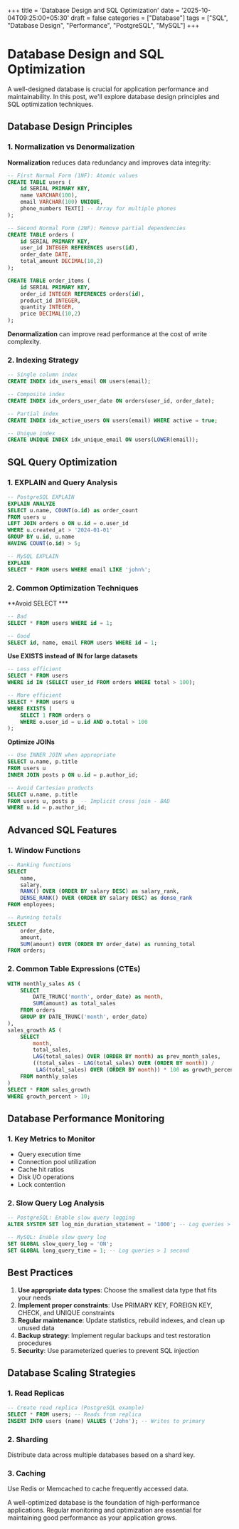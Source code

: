 +++
title = 'Database Design and SQL Optimization'
date = '2025-10-04T09:25:00+05:30'
draft = false
categories = ["Database"]
tags = ["SQL", "Database Design", "Performance", "PostgreSQL", "MySQL"]
+++

# Database Design and SQL Optimization

A well-designed database is crucial for application performance and maintainability. In this post, we'll explore database design principles and SQL optimization techniques.

## Database Design Principles

### 1. Normalization vs Denormalization

**Normalization** reduces data redundancy and improves data integrity:

```sql
-- First Normal Form (1NF): Atomic values
CREATE TABLE users (
    id SERIAL PRIMARY KEY,
    name VARCHAR(100),
    email VARCHAR(100) UNIQUE,
    phone_numbers TEXT[] -- Array for multiple phones
);

-- Second Normal Form (2NF): Remove partial dependencies
CREATE TABLE orders (
    id SERIAL PRIMARY KEY,
    user_id INTEGER REFERENCES users(id),
    order_date DATE,
    total_amount DECIMAL(10,2)
);

CREATE TABLE order_items (
    id SERIAL PRIMARY KEY,
    order_id INTEGER REFERENCES orders(id),
    product_id INTEGER,
    quantity INTEGER,
    price DECIMAL(10,2)
);
```

**Denormalization** can improve read performance at the cost of write complexity.

### 2. Indexing Strategy

```sql
-- Single column index
CREATE INDEX idx_users_email ON users(email);

-- Composite index
CREATE INDEX idx_orders_user_date ON orders(user_id, order_date);

-- Partial index
CREATE INDEX idx_active_users ON users(email) WHERE active = true;

-- Unique index
CREATE UNIQUE INDEX idx_unique_email ON users(LOWER(email));
```

## SQL Query Optimization

### 1. EXPLAIN and Query Analysis

```sql
-- PostgreSQL EXPLAIN
EXPLAIN ANALYZE
SELECT u.name, COUNT(o.id) as order_count
FROM users u
LEFT JOIN orders o ON u.id = o.user_id
WHERE u.created_at > '2024-01-01'
GROUP BY u.id, u.name
HAVING COUNT(o.id) > 5;

-- MySQL EXPLAIN
EXPLAIN
SELECT * FROM users WHERE email LIKE 'john%';
```

### 2. Common Optimization Techniques

**Avoid SELECT ***
```sql
-- Bad
SELECT * FROM users WHERE id = 1;

-- Good
SELECT id, name, email FROM users WHERE id = 1;
```

**Use EXISTS instead of IN for large datasets**
```sql
-- Less efficient
SELECT * FROM users
WHERE id IN (SELECT user_id FROM orders WHERE total > 100);

-- More efficient
SELECT * FROM users u
WHERE EXISTS (
    SELECT 1 FROM orders o
    WHERE o.user_id = u.id AND o.total > 100
);
```

**Optimize JOINs**
```sql
-- Use INNER JOIN when appropriate
SELECT u.name, p.title
FROM users u
INNER JOIN posts p ON u.id = p.author_id;

-- Avoid Cartesian products
SELECT u.name, p.title
FROM users u, posts p  -- Implicit cross join - BAD
WHERE u.id = p.author_id;
```

## Advanced SQL Features

### 1. Window Functions

```sql
-- Ranking functions
SELECT
    name,
    salary,
    RANK() OVER (ORDER BY salary DESC) as salary_rank,
    DENSE_RANK() OVER (ORDER BY salary DESC) as dense_rank
FROM employees;

-- Running totals
SELECT
    order_date,
    amount,
    SUM(amount) OVER (ORDER BY order_date) as running_total
FROM orders;
```

### 2. Common Table Expressions (CTEs)

```sql
WITH monthly_sales AS (
    SELECT
        DATE_TRUNC('month', order_date) as month,
        SUM(amount) as total_sales
    FROM orders
    GROUP BY DATE_TRUNC('month', order_date)
),
sales_growth AS (
    SELECT
        month,
        total_sales,
        LAG(total_sales) OVER (ORDER BY month) as prev_month_sales,
        ((total_sales - LAG(total_sales) OVER (ORDER BY month)) /
         LAG(total_sales) OVER (ORDER BY month)) * 100 as growth_percent
    FROM monthly_sales
)
SELECT * FROM sales_growth
WHERE growth_percent > 10;
```

## Database Performance Monitoring

### 1. Key Metrics to Monitor

- Query execution time
- Connection pool utilization
- Cache hit ratios
- Disk I/O operations
- Lock contention

### 2. Slow Query Log Analysis

```sql
-- PostgreSQL: Enable slow query logging
ALTER SYSTEM SET log_min_duration_statement = '1000'; -- Log queries > 1 second

-- MySQL: Enable slow query log
SET GLOBAL slow_query_log = 'ON';
SET GLOBAL long_query_time = 1; -- Log queries > 1 second
```

## Best Practices

1. **Use appropriate data types**: Choose the smallest data type that fits your needs
2. **Implement proper constraints**: Use PRIMARY KEY, FOREIGN KEY, CHECK, and UNIQUE constraints
3. **Regular maintenance**: Update statistics, rebuild indexes, and clean up unused data
4. **Backup strategy**: Implement regular backups and test restoration procedures
5. **Security**: Use parameterized queries to prevent SQL injection

## Database Scaling Strategies

### 1. Read Replicas
```sql
-- Create read replica (PostgreSQL example)
SELECT * FROM users; -- Reads from replica
INSERT INTO users (name) VALUES ('John'); -- Writes to primary
```

### 2. Sharding
Distribute data across multiple databases based on a shard key.

### 3. Caching
Use Redis or Memcached to cache frequently accessed data.

A well-optimized database is the foundation of high-performance applications. Regular monitoring and optimization are essential for maintaining good performance as your application grows.